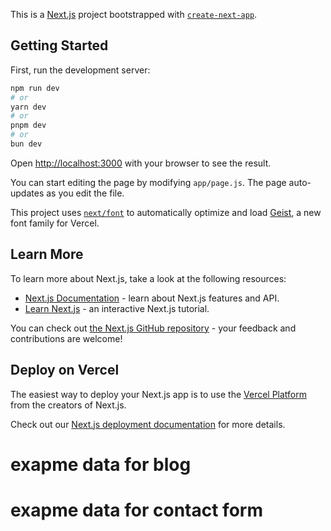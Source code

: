 This is a [Next.js](https://nextjs.org) project bootstrapped with [`create-next-app`](https://github.com/vercel/next.js/tree/canary/packages/create-next-app).

## Getting Started

First, run the development server:

```bash
npm run dev
# or
yarn dev
# or
pnpm dev
# or
bun dev
```

Open [http://localhost:3000](http://localhost:3000) with your browser to see the result.

You can start editing the page by modifying `app/page.js`. The page auto-updates as you edit the file.

This project uses [`next/font`](https://nextjs.org/docs/app/building-your-application/optimizing/fonts) to automatically optimize and load [Geist](https://vercel.com/font), a new font family for Vercel.

## Learn More

To learn more about Next.js, take a look at the following resources:

- [Next.js Documentation](https://nextjs.org/docs) - learn about Next.js features and API.
- [Learn Next.js](https://nextjs.org/learn) - an interactive Next.js tutorial.

You can check out [the Next.js GitHub repository](https://github.com/vercel/next.js) - your feedback and contributions are welcome!

## Deploy on Vercel

The easiest way to deploy your Next.js app is to use the [Vercel Platform](https://vercel.com/new?utm_medium=default-template&filter=next.js&utm_source=create-next-app&utm_campaign=create-next-app-readme) from the creators of Next.js.

Check out our [Next.js deployment documentation](https://nextjs.org/docs/app/building-your-application/deploying) for more details.


# exapme data for blog 
<!-- {
  "title": {
    "en": "Booth-Level Analytics in 2024 Elections",
    "hi": "2024 चुनावों में बूथ-स्तरीय विश्लेषण"
  },
  "slug": "booth-level-analytics-2024",
  "content": {
    "en": "## Insights on Voter Behavior\nThis markdown article explains...",
    "hi": "## मतदाता व्यवहार की जानकारी\nयह लेख बताता है..."
  },
  "excerpt": {
    "en": "How booth-level analytics helped in real-time campaign decisions.",
    "hi": "कैसे बूथ-स्तरीय विश्लेषण ने प्रचार रणनीतियों को प्रभावित किया।"
  },
  "image": "https://res.cloudinary.com/abc/image/upload/blog123.jpg",
  "category": "Elections",
  "tags": ["Analytics", "Elections", "GIS"],
  "author": "Admin",
  "published": true,
  "publishedAt": "2025-07-11T10:20:00Z",
  "language": "both",
} -->


# exapme data for contact form 
<!-- {
  "name": "Rahul Singh",
  "email": "rahul@newvision.in",
  "phone": "7891234567",
  "organization": "New Vision Research",
  "subject": "Survey Collaboration Proposal",
  "message": "Looking to partner on booth-level surveys for upcoming municipal elections in Delhi.",
  "language": "en",
  "createdAt": "2025-07-11T08:57:03.718Z",
  "updatedAt": "2025-07-11T08:57:03.718Z"
}  -->